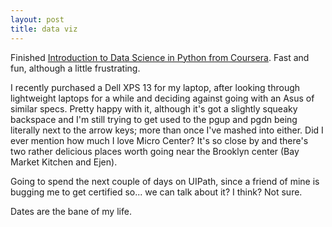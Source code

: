 ```yaml
---
layout: post
title: data viz
---
```


Finished <a href="https://www.coursera.org/learn/python-data-analysis/home/welcome">Introduction to Data Science in Python from Coursera</a>. Fast and fun, although a little frustrating. 

I recently purchased a Dell XPS 13 for my laptop, after looking through lightweight laptops for a while and deciding against going with an Asus of similar specs. Pretty happy with it, although it's got a slightly squeaky backspace and I'm still trying to get used to the pgup and pgdn being literally next to the arrow keys; more than once I've mashed into either. Did I ever mention how much I love Micro Center? It's so close by and there's two rather delicious places worth going near the Brooklyn center (Bay Market Kitchen and Ejen). 

Going to spend the next couple of days on UIPath, since a friend of mine is bugging me to get certified so... we can talk about it? I think? Not sure. 

Dates are the bane of my life. 